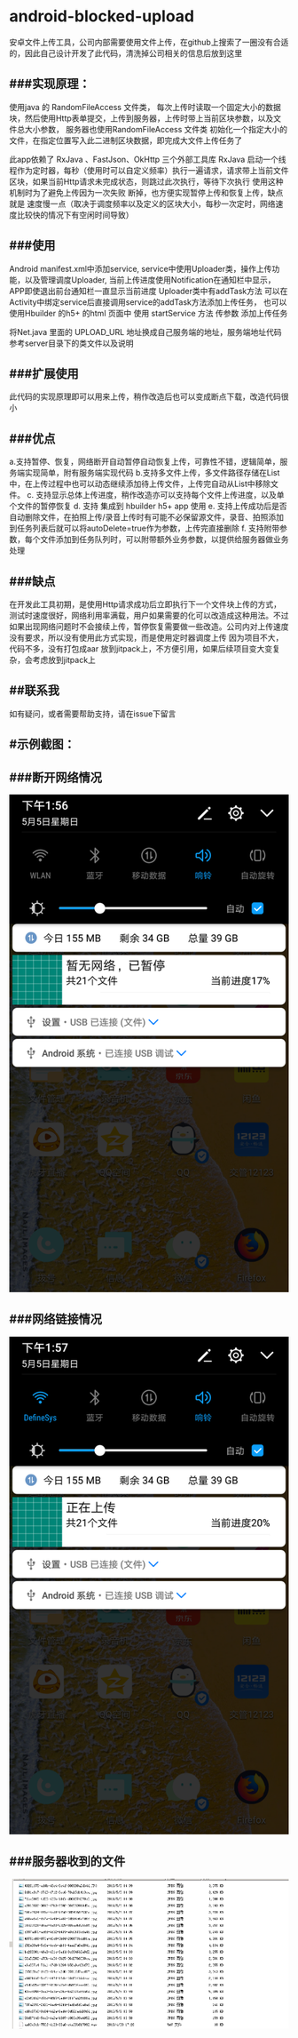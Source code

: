 # android-blocked-upload

安卓文件上传工具，公司内部需要使用文件上传，在github上搜索了一圈没有合适的，因此自己设计开发了此代码，清洗掉公司相关的信息后放到这里


###实现原理：
------------------------------
使用java 的 RandomFileAccess 文件类， 每次上传时读取一个固定大小的数据块，然后使用Http表单提交，上传到服务器，上传时带上当前区块参数，以及文件总大小参数，
服务器也使用RandomFileAccess 文件类 初始化一个指定大小的文件，在指定位置写入此二进制区块数据，即完成大文件上传任务了

此app依赖了 RxJava 、FastJson、OkHttp 三个外部工具库
	RxJava 启动一个线程作为定时器，每秒（使用时可以自定义频率）执行一遍请求，请求带上当前文件区块，如果当前Http请求未完成状态，则跳过此次执行，等待下次执行
	使用这种机制时为了避免上传因为一次失败 断掉，也方便实现暂停上传和恢复上传，缺点就是 速度慢一点（取决于调度频率以及定义的区块大小，每秒一次定时，网络速度比较快的情况下有空闲时间导致）
	
###使用
------------------------------
Android  manifest.xml中添加service, service中使用Uploader类，操作上传功能，以及管理调度Uploader,
当前上传进度使用Notification在通知栏中显示，APP即使退出前台通知栏一直显示当前进度
Uploader类中有addTask方法 可以在Activity中绑定service后直接调用service的addTask方法添加上传任务，
也可以使用Hbuilder 的h5+ 的html 页面中 使用 startService 方法 传参数 添加上传任务

将Net.java 里面的 UPLOAD_URL 地址换成自己服务端的地址，服务端地址代码参考server目录下的类文件以及说明

###扩展使用
------------------------------
此代码的实现原理即可以用来上传，稍作改造后也可以变成断点下载，改造代码很小

###优点
------------------------------
a.支持暂停、恢复，网络断开自动暂停自动恢复上传，可靠性不错，逻辑简单，服务端实现简单，附有服务端实现代码
b.支持多文件上传，多文件路径存储在List中，在上传过程中也可以动态继续添加待上传文件，上传完自动从List中移除文件。
c. 支持显示总体上传进度，稍作改造亦可以支持每个文件上传进度，以及单个文件的暂停恢复
d. 支持 集成到 hbuilder h5+ app 使用
e. 支持上传成功后是否自动删除文件，在拍照上传/录音上传时有可能不必保留源文件，录音、拍照添加到任务列表后就可以将autoDelete=true作为参数，上传完直接删除
f. 支持附带参数，每个文件添加到任务队列时，可以附带额外业务参数，以提供给服务器做业务处理

###缺点
------------------------------
在开发此工具初期，是使用Http请求成功后立即执行下一个文件块上传的方式，测试时速度很好，网络利用率满载，用户如果需要的化可以改造成这种用法。不过如果出现网络问题时不会接续上传，暂停恢复需要做一些改造。公司内对上传速度没有要求，所以没有使用此方式实现，而是使用定时器调度上传
因为项目不大，代码不多，没有打包成aar 放到jitpack上，不方便引用，如果后续项目变大变复杂，会考虑放到jitpack上

##联系我
------------------------------
如有疑问，或者需要帮助支持，请在issue下留言


#示例截图：
------------------------------
###断开网络情况
------------------------------
![无网络链接情况上传状态图片](/imgs/device-2019-05-05-135652.png)

###网络链接情况
------------------------------
![联网情况上传状态图片](/imgs/device-2019-05-05-135710.png)

###服务器收到的文件
------------------------------
![服务器收到的文件](/imgs/server-recived-files.png)